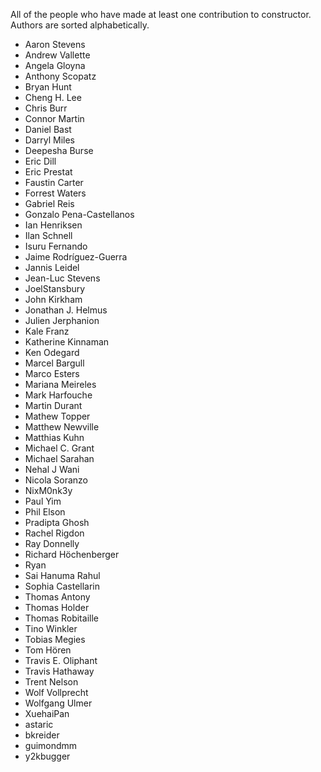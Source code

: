 All of the people who have made at least one contribution to constructor.
Authors are sorted alphabetically.

* Aaron Stevens
* Andrew Vallette
* Angela Gloyna
* Anthony Scopatz
* Bryan Hunt
* Cheng H. Lee
* Chris Burr
* Connor Martin
* Daniel Bast
* Darryl Miles
* Deepesha Burse
* Eric Dill
* Eric Prestat
* Faustin Carter
* Forrest Waters
* Gabriel Reis
* Gonzalo Pena-Castellanos
* Ian Henriksen
* Ilan Schnell
* Isuru Fernando
* Jaime Rodríguez-Guerra
* Jannis Leidel
* Jean-Luc Stevens
* JoelStansbury
* John Kirkham
* Jonathan J. Helmus
* Julien Jerphanion
* Kale Franz
* Katherine Kinnaman
* Ken Odegard
* Marcel Bargull
* Marco Esters
* Mariana Meireles
* Mark Harfouche
* Martin Durant
* Mathew Topper
* Matthew Newville
* Matthias Kuhn
* Michael C. Grant
* Michael Sarahan
* Nehal J Wani
* Nicola Soranzo
* NixM0nk3y
* Paul Yim
* Phil Elson
* Pradipta Ghosh
* Rachel Rigdon
* Ray Donnelly
* Richard Höchenberger
* Ryan
* Sai Hanuma Rahul
* Sophia Castellarin
* Thomas Antony
* Thomas Holder
* Thomas Robitaille
* Tino Winkler
* Tobias Megies
* Tom Hören
* Travis E. Oliphant
* Travis Hathaway
* Trent Nelson
* Wolf Vollprecht
* Wolfgang Ulmer
* XuehaiPan
* astaric
* bkreider
* guimondmm
* y2kbugger
